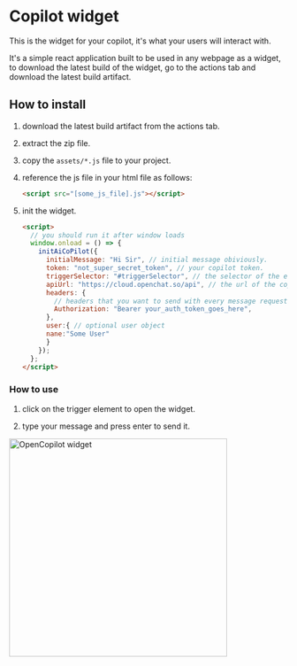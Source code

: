 # Copilot widget

This is the widget for your copilot, it's what your users will interact with.

It's a simple react application built to be used in any webpage as a widget, to download the latest build of the widget, go to the actions tab and download the latest build artifact.

## How to install

1. download the latest build artifact from the actions tab.

2. extract the zip file.

3. copy the `assets/*.js` file to your project.

4. reference the js file in your html file as follows:

   ```html
   <script src="[some_js_file].js"></script>
   ```

5. init the widget.

   ```html
   <script>
     // you should run it after window loads
     window.onload = () => {
       initAiCoPilot({
         initialMessage: "Hi Sir", // initial message obiviously.
         token: "not_super_secret_token", // your copilot token.
         triggerSelector: "#triggerSelector", // the selector of the element that will trigger the widget on click.
         apiUrl: "https://cloud.openchat.so/api", // the url of the copilot api.
         headers: {
           // headers that you want to send with every message request.
           Authorization: "Bearer your_auth_token_goes_here",
         },
         user:{ // optional user object
         nane:"Some User"
         }
       });
     };
   </script>
   ```

### How to use

1. click on the trigger element to open the widget.

2. type your message and press enter to send it.

<img width="394" alt="OpenCopilot widget" src="https://github.com/openchatai/OpenCopilot/assets/32633162/77b30faa-c59e-4a3a-821a-d14a61a49a65">

